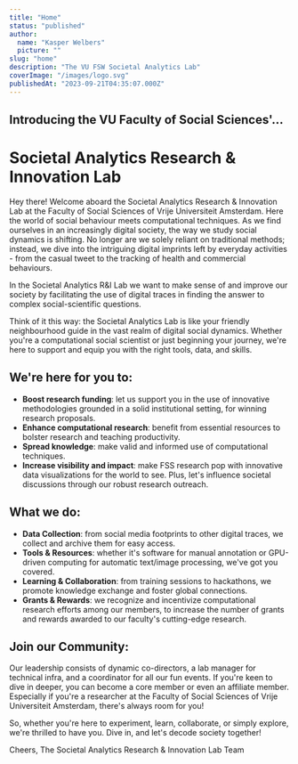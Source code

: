 ```yaml
---
title: "Home"
status: "published"
author:
  name: "Kasper Welbers"
  picture: ""
slug: "home"
description: "The VU FSW Societal Analytics Lab"
coverImage: "/images/logo.svg"
publishedAt: "2023-09-21T04:35:07.000Z"
---
```


## Introducing the VU Faculty of Social Sciences'...

# Societal Analytics Research & Innovation Lab

Hey there! Welcome aboard the Societal Analytics Research & Innovation Lab at the Faculty of Social Sciences of Vrije Universiteit Amsterdam. Here the world of social behaviour meets computational techniques. As we find ourselves in an increasingly digital society, the way we study social dynamics is shifting. No longer are we solely reliant on traditional methods; instead, we dive into the intriguing digital imprints left by everyday activities - from the casual tweet to the tracking of health and commercial behaviours.

In the Societal Analytics R&I Lab we want to make sense of and improve our society by facilitating the use of digital traces in finding the answer to complex social-scientific questions.

Think of it this way: the Societal Analytics Lab is like your friendly neighbourhood guide in the vast realm of digital social dynamics. Whether you're a computational social scientist or just beginning your journey, we're here to support and equip you with the right tools, data, and skills.

## We're here for you to:

- **Boost research funding**: let us support you in the use of innovative methodologies grounded in a solid institutional setting, for winning research proposals.
- **Enhance computational research**: benefit from essential resources to bolster research and teaching productivity.
- **Spread knowledge**: make valid and informed use of computational techniques.
- **Increase visibility and impact**: make FSS research pop with innovative data visualizations for the world to see. Plus, let's influence societal discussions through our robust research outreach.

## What we do:

- **Data Collection**: from social media footprints to other digital traces, we collect and archive them for easy access.
- **Tools & Resources**: whether it's software for manual annotation or GPU-driven computing for automatic text/image processing, we've got you covered.
- **Learning & Collaboration**: from training sessions to hackathons, we promote knowledge exchange and foster global connections.
- **Grants & Rewards**: we recognize and incentivize computational research efforts among our members, to increase the number of grants and rewards awarded to our faculty's cutting-edge research.

## Join our Community:

Our leadership consists of dynamic co-directors, a lab manager for technical infra, and a coordinator for all our fun events. If you're keen to dive in deeper, you can become a core member or even an affiliate member. Especially if you're a researcher at the Faculty of Social Sciences of Vrije Universiteit Amsterdam, there's always room for you!

So, whether you're here to experiment, learn, collaborate, or simply explore, we're thrilled to have you. Dive in, and let's decode society together!

Cheers,
The Societal Analytics Research & Innovation Lab Team
